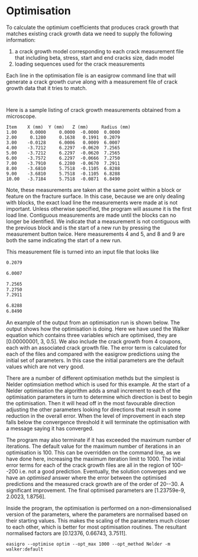 # Optimisation
To calculate the optimium coefficients that produces crack growth that matches
existing crack growth data we need to supply the following information:

1. a crack growth model corresponding to each crack measurement file
  that including beta, stress, start and end cracks size, dadn model
2. loading sequences used for the crack measurements

Each line in the optimisation file is an easigrow command line that will
generate a crack growth curve along with a measurement file of crack
growth data that it tries to match.

```


```

Here is a sample listing of crack growth measurements obtained from a microscope.

```
Item    X (mm)  Y (mm)   Z (mm)     Radius (mm)
1.00     0.0000     0.0000  -0.0000  0.0000
2.00     0.1280     0.1638   0.1991  0.2079
3.00    -0.0128     6.0006   0.0009  6.0007
4.00    -3.7212     6.2297  -0.0620  7.2565
5.00    -3.7212     6.2297  -0.0620  7.2565
6.00    -3.7572     6.2297  -0.0666  7.2750
7.00    -3.7910     6.2280  -0.0670  7.2911
8.00    -3.6810     5.7518  -0.1105  6.8288
9.00    -3.6810     5.7518  -0.1105  6.8288
10.00   -3.7184     5.7518  -0.0871  6.8490
```

Note, these measurements are taken at the same point within a block or
feature on the fracture surface. In this case, because we are only
dealing with blocks, the exact load line the measurements were made at
is not important. Unless otherwise specified, the program will assume
it is the first load line. Contiguous measurements are made until the
blocks can no longer be identified. We indicate that a measurement is
not contiguous with the previous block and is the start of a new run
by pressing the measurement button twice. Here measurements 4 and 5,
and 8 and 9 are both the same indicating the start of a new run.

This measurement file is turned into an input file that looks like
```bash
0.2079

6.0007

7.2565
7.2750
7.2911

6.8288
6.8490
```

An example of the output from an optimisation run is shown below. The
output shows how the optimisation is doing. Here we have used the
Walker equation which contains three variables which are optimised,
they are [0.00000001, 3, 0.5]. We also include the crack growth from 4
coupons, each with an associated crack growth file. The error term is
calculated for each of the files and compared with the
easigrow predictions using the initial set of parameters. In this
case the initial parameters are the default values which are not very
good.

There are a number of different optimisation methds but the simplest
is Nelder optimsiation method which is used for this example. At the
start of a Nelder optimisation the algorithm adds a small increment to
each of the optimisation parameters in turn to determine which direction is
best to begin the optimisation. Then it will head off in
the most favourable direction adjusting the other parameters looking
for directions that result in some reduction in the overall
error. When the level of improvement in each step falls below the
convergence threshold it will terminate the optimisation with a message saying it has
converged.

The program may also terminate if it has exceeded the maximum number
of iterations. The default value for the maximum number of iterations
in an optimisation is 100. This can be overridden on the command line,
as we have done here, increasing the maximum iteration limit to
1000. The initial error terms for each of the crack growth files are
all in the region of 100--200 i.e. not a good prediction. Eventually,
the solution converges and we have an *optimised* answer where the
error between the optimised predictions and the measured crack growth
are of the order of 20--30. A significant improvement. The final
optimised parameters are [1.23759e-9, 2.0023, 1.8756].

Inside the program, the optimisation is performed on a
non-dimensionalised version of the parameters, where the parameters
are normalised based on their starting values. This makes the scaling
of the parameters much closer to each other, which is better for most
optimisation routines. The resultant normalised factors are [0.12376,
0.66743, 3.7511].

```
easigro --optimise optim --opt_max 1000 --opt_method Nelder -m walker:default

```

